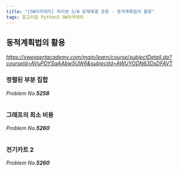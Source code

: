```yaml
---
title: "[SW아카데미] 파이썬 S/W 문제해결 응용 - 동적계획법의 활용"
tags: 알고리즘 Python3 SW아카데미
---
```


## 동적계획법의 활용

*<https://swexpertacademy.com/main/learn/course/subjectDetail.do?courseId=AVuPDYSqAAbw5UW6&subjectId=AWUYODN63DsDFAVT>*

### 정렬된 부분 집합

*Problem No.**5258***

``` python

```

### 그래프의 최소 비용

*Problem No.**5260***

``` python

```

### 전기카트 2

*Problem No.**5260***

``` python

```
